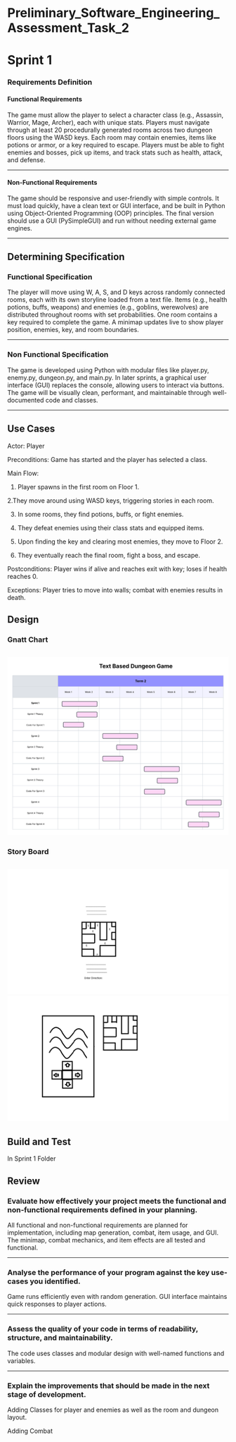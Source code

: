 # Preliminary_Software_Engineering_Assessment_Task_2
# Sprint 1
### Requirements Definition
#### Functional Requirements

The game must allow the player to select a character class (e.g., Assassin, Warrior, Mage, Archer), each with unique stats. Players must navigate through at least 20 procedurally generated rooms across two dungeon floors using the WASD keys. Each room may contain enemies, items like potions or armor, or a key required to escape. Players must be able to fight enemies and bosses, pick up items, and track stats such as health, attack, and defense.

---
#### Non-Functional Requirements

The game should be responsive and user-friendly with simple controls. It must load quickly, have a clean text or GUI interface, and be built in Python using Object-Oriented Programming (OOP) principles. The final version should use a GUI (PySimpleGUI) and run without needing external game engines.

---
## Determining Specification
### Functional Specification

The player will move using W, A, S, and D keys across randomly connected rooms, each with its own storyline loaded from a text file. Items (e.g., health potions, buffs, weapons) and enemies (e.g., goblins, werewolves) are distributed throughout rooms with set probabilities. One room contains a key required to complete the game. A minimap updates live to show player position, enemies, key, and room boundaries.

---
### Non Functional Specification

The game is developed using Python with modular files like player.py, enemy.py, dungeon.py, and main.py. In later sprints, a graphical user interface (GUI) replaces the console, allowing users to interact via buttons. The game will be visually clean, performant, and maintainable through well-documented code and classes.

---
## Use Cases
Actor: Player

Preconditions: Game has started and the player has selected a class.

Main Flow:

1. Player spawns in the first room on Floor 1.

2.They move around using WASD keys, triggering stories in each room.

3. In some rooms, they find potions, buffs, or fight enemies.

4. They defeat enemies using their class stats and equipped items.

5. Upon finding the key and clearing most enemies, they move to Floor 2.

6. They eventually reach the final room, fight a boss, and escape.

Postconditions: Player wins if alive and reaches exit with key; loses if health reaches 0.

Exceptions: Player tries to move into walls; combat with enemies results in death.
## Design
### Gnatt Chart
![alt text](<Images/Gantt chart.png>)
---
### Story Board
![Alt text](Images/Text%20Based%20Game%20Story%20Board.png)
![Alt text](Images/Gui%20of%20Story%20Board.png)
---

## Build and Test
In Sprint 1 Folder

## Review
### Evaluate how effectively your project meets the functional and non-functional requirements defined in your planning.
All functional and non-functional requirements are planned for implementation, including map generation, combat, item usage, and GUI. The minimap, combat mechanics, and item effects are all tested and functional.

---
### Analyse the performance of your program against the key use-cases you identified.
Game runs efficiently even with random generation. GUI interface maintains quick responses to player actions.

---
### Assess the quality of your code in terms of readability, structure, and maintainability.
The code uses classes and modular design with well-named functions and variables. 

---
### Explain the improvements that should be made in the next stage of development.
Adding Classes for player and enemies as well as the room and dungeon layout.

Adding Combat